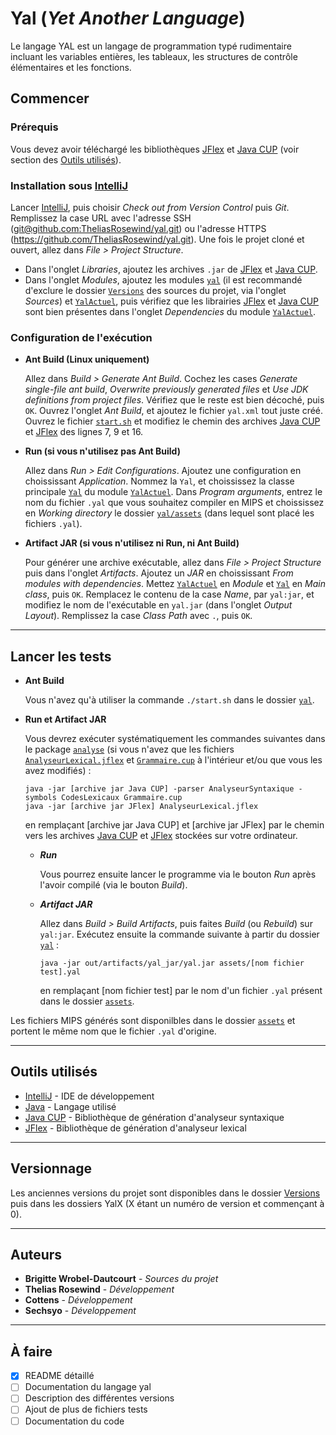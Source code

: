 # Yal (*Yet Another Language*) #
Le langage YAL est un langage de programmation typé rudimentaire incluant les variables entières, les tableaux, les structures
de contrôle élémentaires et les fonctions.

## Commencer ##
### Prérequis ###
Vous devez avoir téléchargé les bibliothèques [JFlex](http://www.jflex.de/) et [Java CUP](http://www2.cs.tum.edu/projects/cup/) (voir section des [Outils utilisés](#outils-utilisés)).

### Installation sous [IntelliJ](https://www.jetbrains.com/idea/) ###

Lancer [IntelliJ](https://www.jetbrains.com/idea/), puis choisir *Check out from Version Control* puis *Git*. Remplissez la case URL avec l'adresse SSH ([git@github.com:TheliasRosewind/yal.git]()) ou l'adresse HTTPS (https://github.com/TheliasRosewind/yal.git).
Une fois le projet cloné et ouvert, allez dans *File > Project Structure*.
- Dans l'onglet *Libraries*, ajoutez les archives `.jar` de [JFlex](http://www.jflex.de/) et [Java CUP](http://www2.cs.tum.edu/projects/cup/).
- Dans l'onglet *Modules*, ajoutez les modules [`yal`](/) (il est recommandé d'exclure le dossier [`Versions`](Versions/) des sources du projet, via l'onglet *Sources*) et [`YalActuel`](YalActuel/), puis vérifiez que les librairies [JFlex](http://www.jflex.de/) et [Java CUP](http://www2.cs.tum.edu/projects/cup/) sont bien présentes dans l'onglet *Dependencies* du module [`YalActuel`](YalActuel/).

### Configuration de l'exécution ###
- **Ant Build (Linux uniquement)**

    Allez dans *Build > Generate Ant Build*. Cochez les cases *Generate single-file ant build*, *Overwrite previously generated files* et *Use JDK definitions from project files*. Vérifiez que le reste est bien décoché, puis `OK`. Ouvrez l'onglet *Ant Build*, et ajoutez  le fichier `yal.xml` tout juste créé.
    Ouvrez le fichier [`start.sh`](start.sh) et modifiez le chemin des archives [Java CUP](http://www2.cs.tum.edu/projects/cup/) et [JFlex](http://www.jflex.de/) des lignes 7, 9 et 16.
- **Run (si vous n'utilisez pas Ant Build)**

    Allez dans *Run > Edit Configurations*. Ajoutez une configuration en choississant *Application*. Nommez la `Yal`, et choississez la classe principale [`Yal`](YalActuel/src/Yal.java) du module [`YalActuel`](YalActuel/). Dans *Program arguments*, entrez le nom du fichier `.yal` que vous souhaitez compiler en MIPS et choississez en *Working directory* le dossier [`yal/assets`](assets/) (dans lequel sont placé les fichiers `.yal`).
- **Artifact JAR (si vous n'utilisez ni Run, ni Ant Build)**

    Pour générer une archive exécutable, allez dans *File > Project Structure* puis dans l'onglet *Artifacts*. Ajoutez un *JAR* en choississant *From modules with dependencies*. Mettez [`YalActuel`](YalActuel/) en *Module* et [`Yal`](YalActuel/src/Yal.java) en *Main class*, puis `OK`. Remplacez le contenu de la case *Name*, par `yal:jar`, et modifiez le nom de l'exécutable en `yal.jar` (dans l'onglet *Output Layout*). Remplissez la case *Class Path* avec `.`, puis `OK`.
***
## Lancer les tests ##
- **Ant Build**
    
    Vous n'avez qu'à utiliser la commande `./start.sh` dans le dossier [`yal`](/).
- **Run et Artifact JAR**

    Vous devrez exécuter systématiquement les commandes suivantes dans le package [`analyse`](YalActuel/src/analyse/) (si vous n'avez que les fichiers [`AnalyseurLexical.jflex`](YalActuel/src/analyse/AnalyseurLexical.jflex) et [`Grammaire.cup`](YalActuel/src/analyse/Grammaire.cup) à l'intérieur et/ou que vous les avez modifiés) :
    ```
    java -jar [archive jar Java CUP] -parser AnalyseurSyntaxique -symbols CodesLexicaux Grammaire.cup
    java -jar [archive jar JFlex] AnalyseurLexical.jflex
    ```
    en remplaçant [archive jar Java CUP] et [archive jar JFlex] par le chemin vers les archives [Java CUP](http://www2.cs.tum.edu/projects/cup/) et [JFlex](http://www.jflex.de/) stockées sur votre ordinateur.
    - **_Run_**
    
        Vous pourrez ensuite lancer le programme via le bouton *Run* après l'avoir compilé (via le bouton *Build*).
    - **_Artifact JAR_**
    
        Allez dans *Build > Build Artifacts*, puis faites *Build* (ou *Rebuild*) sur `yal:jar`.
        Exécutez ensuite la commande suivante à partir du dossier [`yal`](/) :
        ```
        java -jar out/artifacts/yal_jar/yal.jar assets/[nom fichier test].yal
        ```
        en remplaçant [nom fichier test] par le nom d'un fichier `.yal` présent dans le dossier [`assets`](assets/).

Les fichiers MIPS générés sont disponilbles dans le dossier [`assets`](assets/) et portent le même nom que le fichier `.yal` d'origine.
***
## Outils utilisés ##
* [IntelliJ](https://www.jetbrains.com/idea/) - IDE de développement
* [Java](https://docs.oracle.com/javase/7/docs/api/) - Langage utilisé
* [Java CUP](http://www2.cs.tum.edu/projects/cup/) - Bibliothèque de génération d'analyseur syntaxique
* [JFlex](http://www.jflex.de/) - Bibliothèque de génération d'analyseur lexical
***
## Versionnage ##
Les anciennes versions du projet sont disponibles dans le dossier [Versions](Versions/) puis dans les dossiers YalX (X étant un numéro de version et commençant à 0).
***
## Auteurs ##
* **Brigitte Wrobel-Dautcourt** - *Sources du projet*
* **Thelias Rosewind** - *Développement*
* **Cottens** - *Développement*
* **Sechsyo** - *Développement*
***
## À faire ##
- [x] README détaillé
- [ ] Documentation du langage yal
- [ ] Description des différentes versions
- [ ] Ajout de plus de fichiers tests
- [ ] Documentation du code